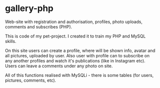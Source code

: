 # gallery-php
Web-site with registration and authorisation, profiles, photo uploads, comments and subscribes (PHP).

This is code of my pet-project. I created it to train my PHP and MySQL skills.

On this site users can create a profile, where will be shown info, avatar and all pictures, uploaded by user.
Also user with profile can to subscribe on any another profiles and watch it's publications (like in Instagram etc).
Users can leave a comments under any photo on site.

All of this functions realised with MySQLi - there is some tables (for users, pictures, comments, etc).
